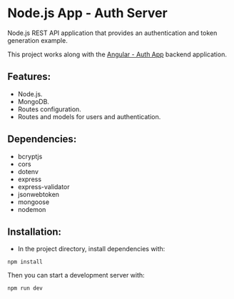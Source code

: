 # Node.js App - Auth Server

Node.js REST API application that provides an authentication and token generation example.

This project works along with the [Angular - Auth App](https://github.com/jorgeramos2068/angular-app-07-authapp) backend application.

## Features:

- Node.js.
- MongoDB.
- Routes configuration.
- Routes and models for users and authentication.

## Dependencies:

- bcryptjs
- cors
- dotenv
- express
- express-validator
- jsonwebtoken
- mongoose
- nodemon

## Installation:

- In the project directory, install dependencies with:

```
npm install
```

Then you can start a development server with:

```
npm run dev
```

